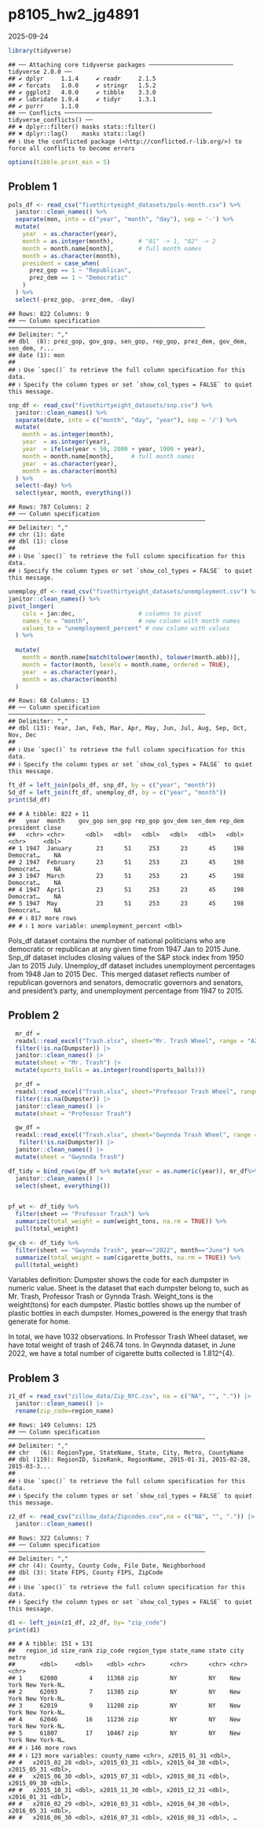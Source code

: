 p8105_hw2_jg4891
================
2025-09-24

``` r
library(tidyverse)
```

    ## ── Attaching core tidyverse packages ──────────────────────── tidyverse 2.0.0 ──
    ## ✔ dplyr     1.1.4     ✔ readr     2.1.5
    ## ✔ forcats   1.0.0     ✔ stringr   1.5.2
    ## ✔ ggplot2   4.0.0     ✔ tibble    3.3.0
    ## ✔ lubridate 1.9.4     ✔ tidyr     1.3.1
    ## ✔ purrr     1.1.0     
    ## ── Conflicts ────────────────────────────────────────── tidyverse_conflicts() ──
    ## ✖ dplyr::filter() masks stats::filter()
    ## ✖ dplyr::lag()    masks stats::lag()
    ## ℹ Use the conflicted package (<http://conflicted.r-lib.org/>) to force all conflicts to become errors

``` r
options(tibble.print_min = 5)
```

## Problem 1

``` r
pols_df <- read_csv("fivethirtyeight_datasets/pols-month.csv") %>%
  janitor::clean_names() %>%
  separate(mon, into = c("year", "month", "day"), sep = '-') %>%
  mutate(
    year  = as.character(year),
    month = as.integer(month),       # "01" -> 1, "02" -> 2
    month = month.name[month],       # full month names
    month = as.character(month),
    president = case_when(
      prez_gop == 1 ~ "Republican",
      prez_dem == 1 ~ "Democratic"
    )
  ) %>%
  select(-prez_gop, -prez_dem, -day)
```

    ## Rows: 822 Columns: 9
    ## ── Column specification ────────────────────────────────────────────────────────
    ## Delimiter: ","
    ## dbl  (8): prez_gop, gov_gop, sen_gop, rep_gop, prez_dem, gov_dem, sen_dem, r...
    ## date (1): mon
    ## 
    ## ℹ Use `spec()` to retrieve the full column specification for this data.
    ## ℹ Specify the column types or set `show_col_types = FALSE` to quiet this message.

``` r
snp_df <- read_csv("fivethirtyeight_datasets/snp.csv") %>%
  janitor::clean_names() %>%
  separate(date, into = c("month", "day", "year"), sep = '/') %>%
  mutate(
    month = as.integer(month),
    year  = as.integer(year),
    year  = ifelse(year < 50, 2000 + year, 1900 + year),
    month = month.name[month],     # full month names
    year  = as.character(year),
    month = as.character(month)
  ) %>%
  select(-day) %>%
  select(year, month, everything())
```

    ## Rows: 787 Columns: 2
    ## ── Column specification ────────────────────────────────────────────────────────
    ## Delimiter: ","
    ## chr (1): date
    ## dbl (1): close
    ## 
    ## ℹ Use `spec()` to retrieve the full column specification for this data.
    ## ℹ Specify the column types or set `show_col_types = FALSE` to quiet this message.

``` r
unemploy_df <- read_csv("fivethirtyeight_datasets/unemployment.csv") %>% 
janitor::clean_names() %>% 
pivot_longer(
    cols = jan:dec,                  # columns to pivot
    names_to = "month",              # new column with month names
    values_to = "unemployment_percent" # new column with values
  ) %>% 
  
  mutate(
    month = month.name[match(tolower(month), tolower(month.abb))],
    month = factor(month, levels = month.name, ordered = TRUE),
    year  = as.character(year),
    month = as.character(month)
  )
```

    ## Rows: 68 Columns: 13
    ## ── Column specification ────────────────────────────────────────────────────────
    ## Delimiter: ","
    ## dbl (13): Year, Jan, Feb, Mar, Apr, May, Jun, Jul, Aug, Sep, Oct, Nov, Dec
    ## 
    ## ℹ Use `spec()` to retrieve the full column specification for this data.
    ## ℹ Specify the column types or set `show_col_types = FALSE` to quiet this message.

``` r
ft_df = left_join(pols_df, snp_df, by = c("year", "month"))
Sd_df = left_join(ft_df, unemploy_df, by = c("year", "month"))
print(Sd_df)
```

    ## # A tibble: 822 × 11
    ##   year  month    gov_gop sen_gop rep_gop gov_dem sen_dem rep_dem president close
    ##   <chr> <chr>      <dbl>   <dbl>   <dbl>   <dbl>   <dbl>   <dbl> <chr>     <dbl>
    ## 1 1947  January       23      51     253      23      45     198 Democrat…    NA
    ## 2 1947  February      23      51     253      23      45     198 Democrat…    NA
    ## 3 1947  March         23      51     253      23      45     198 Democrat…    NA
    ## 4 1947  April         23      51     253      23      45     198 Democrat…    NA
    ## 5 1947  May           23      51     253      23      45     198 Democrat…    NA
    ## # ℹ 817 more rows
    ## # ℹ 1 more variable: unemployment_percent <dbl>

Pols_df dataset contains the number of national politicians who are
democratic or republican at any given time from 1947 Jan to 2015 June.
Snp_df dataset includes closing values of the S&P stock index from 1950
Jan to 2015 July. Unemploy_df dataset includes unemployment percentages
from 1948 Jan to 2015 Dec.  This merged dataset reflects number of
republican governors and senators, democratic governors and senators,
and president’s party, and unemployment percentage from 1947 to 2015.

## Problem 2

``` r
  mr_df = 
  readxl::read_excel("Trash.xlsx", sheet="Mr. Trash Wheel", range = "A2:N653",na = c("NA", "", "."))|>
  filter(!is.na(Dumpster)) |> 
  janitor::clean_names() |> 
  mutate(sheet = "Mr. Trash") |> 
  mutate(sports_balls = as.integer(round(sports_balls)))
```

``` r
  pr_df = 
  readxl::read_excel("Trash.xlsx", sheet="Professor Trash Wheel", range = "A2:M120",na = c("NA", "", "."))|>
  filter(!is.na(Dumpster)) |> 
  janitor::clean_names() |> 
  mutate(sheet = "Professor Trash")
```

``` r
  gw_df = 
  readxl::read_excel("Trash.xlsx", sheet="Gwynnda Trash Wheel", range = "A2:L265",na = c("NA", "", "."))|>
   filter(!is.na(Dumpster)) |> 
  janitor::clean_names() |> 
  mutate(sheet = "Gwynnda Trash")
```

``` r
df_tidy = bind_rows(gw_df %>% mutate(year = as.numeric(year)), mr_df%>% mutate(year = as.numeric(year)), pr_df%>% mutate(year = as.numeric(year))) |> 
  janitor::clean_names() |> 
  select(sheet, everything())


pf_wt <- df_tidy %>% 
  filter(sheet == "Professor Trash") %>% 
  summarize(total_weight = sum(weight_tons, na.rm = TRUE)) %>% 
  pull(total_weight)

gw_cb <- df_tidy %>% 
  filter(sheet == "Gwynnda Trash", year=="2022", month=="June") %>% 
  summarize(total_weight = sum(cigarette_butts, na.rm = TRUE)) %>% 
  pull(total_weight)
```

Variables definition: Dumpster shows the code for each dumpster in
numeric value. Sheet is the dataset that each dumpster belong to, such
as Mr. Trash, Professor Trash or Gynnda Trash. Weight_tons is the
weight(tons) for each dumpster. Plastic bottles shows up the number of
plastic bottles in each dumpster. Homes_powered is the energy that trash
generate for home.

In total, we have 1032 observations. In Professor Trash Wheel dataset,
we have total weight of trash of 246.74 tons. In Gwynnda dataset, in
June 2022, we have a total number of cigarette butts collected is
1.812^{4}.

## Problem 3

``` r
z1_df = read_csv("zillow_data/Zip_NYC.csv", na = c("NA", "", ".")) |> 
  janitor::clean_names() |> 
  rename(zip_code=region_name)
```

    ## Rows: 149 Columns: 125
    ## ── Column specification ────────────────────────────────────────────────────────
    ## Delimiter: ","
    ## chr   (6): RegionType, StateName, State, City, Metro, CountyName
    ## dbl (119): RegionID, SizeRank, RegionName, 2015-01-31, 2015-02-28, 2015-03-3...
    ## 
    ## ℹ Use `spec()` to retrieve the full column specification for this data.
    ## ℹ Specify the column types or set `show_col_types = FALSE` to quiet this message.

``` r
z2_df <- read_csv("zillow_data/Zipcodes.csv",na = c("NA", "", ".")) |> 
  janitor::clean_names()
```

    ## Rows: 322 Columns: 7
    ## ── Column specification ────────────────────────────────────────────────────────
    ## Delimiter: ","
    ## chr (4): County, County Code, File Date, Neighborhood
    ## dbl (3): State FIPS, County FIPS, ZipCode
    ## 
    ## ℹ Use `spec()` to retrieve the full column specification for this data.
    ## ℹ Specify the column types or set `show_col_types = FALSE` to quiet this message.

``` r
d1 <- left_join(z1_df, z2_df, by= "zip_code")
print(d1)
```

    ## # A tibble: 151 × 131
    ##   region_id size_rank zip_code region_type state_name state city     metro      
    ##       <dbl>     <dbl>    <dbl> <chr>       <chr>      <chr> <chr>    <chr>      
    ## 1     62080         4    11368 zip         NY         NY    New York New York-N…
    ## 2     62093         7    11385 zip         NY         NY    New York New York-N…
    ## 3     62019         9    11208 zip         NY         NY    New York New York-N…
    ## 4     62046        16    11236 zip         NY         NY    New York New York-N…
    ## 5     61807        17    10467 zip         NY         NY    New York New York-N…
    ## # ℹ 146 more rows
    ## # ℹ 123 more variables: county_name <chr>, x2015_01_31 <dbl>,
    ## #   x2015_02_28 <dbl>, x2015_03_31 <dbl>, x2015_04_30 <dbl>, x2015_05_31 <dbl>,
    ## #   x2015_06_30 <dbl>, x2015_07_31 <dbl>, x2015_08_31 <dbl>, x2015_09_30 <dbl>,
    ## #   x2015_10_31 <dbl>, x2015_11_30 <dbl>, x2015_12_31 <dbl>, x2016_01_31 <dbl>,
    ## #   x2016_02_29 <dbl>, x2016_03_31 <dbl>, x2016_04_30 <dbl>, x2016_05_31 <dbl>,
    ## #   x2016_06_30 <dbl>, x2016_07_31 <dbl>, x2016_08_31 <dbl>, …
